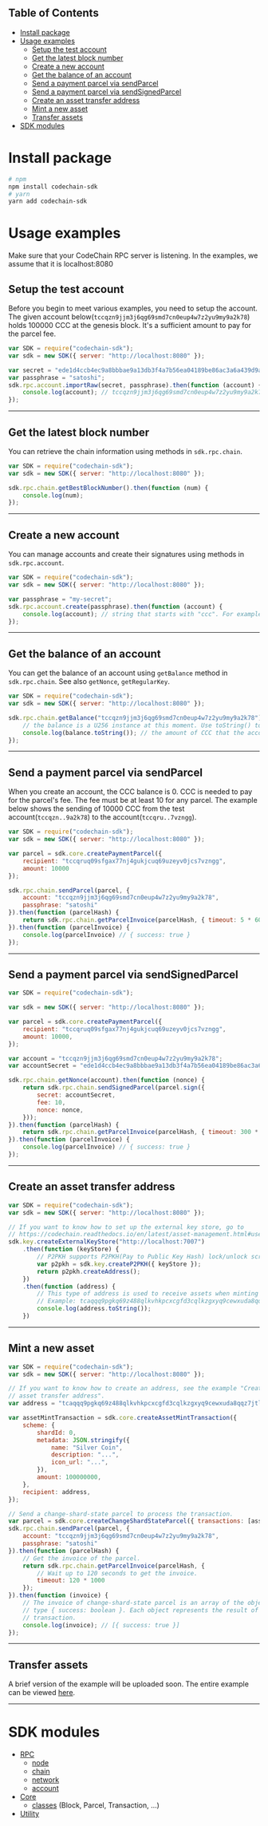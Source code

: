 Table of Contents
---
- [Install package](#install-package)
- [Usage examples](#usage-examples)
    - [Setup the test account](#setup-the-test-account)
    - [Get the latest block number](#get-the-latest-block-number)
    - [Create a new account](#create-a-new-account)
    - [Get the balance of an account](#get-the-balance-of-an-account)
    - [Send a payment parcel via sendParcel](#send-a-payment-parcel-via-sendparcel)
    - [Send a payment parcel via sendSignedParcel](#send-a-payment-parcel-via-sendsignedparcel)
    - [Create an asset transfer address](#create-an-asset-transfer-address)
    - [Mint a new asset](#mint-a-new-asset)
    - [Transfer assets](#transfer-assets)
- [SDK modules](#sdk-modules)

# Install package

```sh
# npm
npm install codechain-sdk
# yarn
yarn add codechain-sdk
```

# Usage examples
Make sure that your CodeChain RPC server is listening. In the examples, we assume that it is localhost:8080

## Setup the test account

Before you begin to meet various examples, you need to setup the account. The given account below(`tccqzn9jjm3j6qg69smd7cn0eup4w7z2yu9my9a2k78`) holds 100000 CCC at the genesis block. It's a sufficient amount to pay for the parcel fee.

```javascript
var SDK = require("codechain-sdk");
var sdk = new SDK({ server: "http://localhost:8080" });

var secret = "ede1d4ccb4ec9a8bbbae9a13db3f4a7b56ea04189be86ac3a6a439d9a0a1addd";
var passphrase = "satoshi";
sdk.rpc.account.importRaw(secret, passphrase).then(function (account) {
    console.log(account); // tccqzn9jjm3j6qg69smd7cn0eup4w7z2yu9my9a2k78
});
```

---

## Get the latest block number

You can retrieve the chain information using methods in `sdk.rpc.chain`.

```javascript
var SDK = require("codechain-sdk");
var sdk = new SDK({ server: "http://localhost:8080" });

sdk.rpc.chain.getBestBlockNumber().then(function (num) {
    console.log(num);
});
```

---

## Create a new account

You can manage accounts and create their signatures using methods in `sdk.rpc.account`.

```javascript
var SDK = require("codechain-sdk");
var sdk = new SDK({ server: "http://localhost:8080" });

var passphrase = "my-secret";
sdk.rpc.account.create(passphrase).then(function (account) {
    console.log(account); // string that starts with "ccc". For example: tccqzn9jjm3j6qg69smd7cn0eup4w7z2yu9my9a2k78
});
```

---

## Get the balance of an account

You can get the balance of an account using `getBalance` method in `sdk.rpc.chain`. See also `getNonce`, `getRegularKey`.

```javascript
var SDK = require("codechain-sdk");
var sdk = new SDK({ server: "http://localhost:8080" });

sdk.rpc.chain.getBalance("tccqzn9jjm3j6qg69smd7cn0eup4w7z2yu9my9a2k78").then(function (balance) {
    // the balance is a U256 instance at this moment. Use toString() to print it out.
    console.log(balance.toString()); // the amount of CCC that the account has.
});
```

---

## Send a payment parcel via sendParcel

When you create an account, the CCC balance is 0. CCC is needed to pay for the parcel's fee. The fee must be at least 10 for any parcel. The example below shows the sending of 10000 CCC from the test account(`tccqzn..9a2k78`) to the account(`tccqru..7vzngg`).

```javascript
var SDK = require("codechain-sdk");
var sdk = new SDK({ server: "http://localhost:8080" });

var parcel = sdk.core.createPaymentParcel({
    recipient: "tccqruq09sfgax77nj4gukjcuq69uzeyv0jcs7vzngg",
    amount: 10000
});

sdk.rpc.chain.sendParcel(parcel, {
    account: "tccqzn9jjm3j6qg69smd7cn0eup4w7z2yu9my9a2k78",
    passphrase: "satoshi"
}).then(function (parcelHash) {
    return sdk.rpc.chain.getParcelInvoice(parcelHash, { timeout: 5 * 60 * 1000 });
}).then(function (parcelInvoice) {
    console.log(parcelInvoice) // { success: true }
});
```

---

## Send a payment parcel via sendSignedParcel

```javascript
var SDK = require("codechain-sdk");

var sdk = new SDK({ server: "http://localhost:8080" });

var parcel = sdk.core.createPaymentParcel({
    recipient: "tccqruq09sfgax77nj4gukjcuq69uzeyv0jcs7vzngg",
    amount: 10000,
});

var account = "tccqzn9jjm3j6qg69smd7cn0eup4w7z2yu9my9a2k78";
var accountSecret = "ede1d4ccb4ec9a8bbbae9a13db3f4a7b56ea04189be86ac3a6a439d9a0a1addd";

sdk.rpc.chain.getNonce(account).then(function (nonce) {
    return sdk.rpc.chain.sendSignedParcel(parcel.sign({
        secret: accountSecret,
        fee: 10,
        nonce: nonce,
    }));
}).then(function (parcelHash) {
    return sdk.rpc.chain.getParcelInvoice(parcelHash, { timeout: 300 * 1000 });
}).then(function (parcelInvoice) {
    console.log(parcelInvoice) // { success: true }
});
```

---

## Create an asset transfer address

```javascript
var SDK = require("codechain-sdk");
var sdk = new SDK({ server: "http://localhost:8080" });

// If you want to know how to set up the external key store, go to
// https://codechain.readthedocs.io/en/latest/asset-management.html#use-externalkeystore-to-save-asset-address-private-key
sdk.key.createExternalKeyStore("http://localhost:7007")
    .then(function (keyStore) {
        // P2PKH supports P2PKH(Pay to Public Key Hash) lock/unlock scripts.
        var p2pkh = sdk.key.createP2PKH({ keyStore });
        return p2pkh.createAddress();
    })
    .then(function (address) {
        // This type of address is used to receive assets when minting or transferring them.
        // Example: tcaqqq9pgkq69z488qlkvhkpcxcgfd3cqlkzgxyq9cewxuda8qqz7jtlvctt5eze
        console.log(address.toString());
    })
```

---

## Mint a new asset

```javascript
var SDK = require("codechain-sdk");
var sdk = new SDK({ server: "http://localhost:8080" });

// If you want to know how to create an address, see the example "Create an
// asset transfer address".
var address = "tcaqqq9pgkq69z488qlkvhkpcxcgfd3cqlkzgxyq9cewxuda8qqz7jtlvctt5eze";

var assetMintTransaction = sdk.core.createAssetMintTransaction({
    scheme: {
        shardId: 0,
        metadata: JSON.stringify({
            name: "Silver Coin",
            description: "...",
            icon_url: "...",
        }),
        amount: 100000000,
    },
    recipient: address,
});

// Send a change-shard-state parcel to process the transaction.
var parcel = sdk.core.createChangeShardStateParcel({ transactions: [assetMintTransaction] });
sdk.rpc.chain.sendParcel(parcel, {
    account: "tccqzn9jjm3j6qg69smd7cn0eup4w7z2yu9my9a2k78",
    passphrase: "satoshi"
}).then(function (parcelHash) {
    // Get the invoice of the parcel.
    return sdk.rpc.chain.getParcelInvoice(parcelHash, {
        // Wait up to 120 seconds to get the invoice.
        timeout: 120 * 1000
    });
}).then(function (invoice) {
    // The invoice of change-shard-state parcel is an array of the object that has
    // type { success: boolean }. Each object represents the result of each
    // transaction.
    console.log(invoice); // [{ success: true }]
});
```

---

## Transfer assets

A brief version of the example will be uploaded soon. The entire example can be viewed [here](https://github.com/CodeChain-io/codechain-sdk-js/blob/master/examples/mint-and-transfer.js).

---

# SDK modules

 * [RPC](classes/rpc.html)
   * [node](classes/noderpc.html)
   * [chain](classes/chainrpc.html)
   * [network](classes/networkrpc.html)
   * [account](classes/accountrpc.html)
 * [Core](classes/core.html)
   * [classes](classes/core.html#classes-1) (Block, Parcel, Transaction, ...)
 * [Utility](classes/sdk.html#util)
